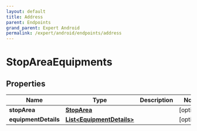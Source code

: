 ```yaml
---
layout: default
title: Address
parent: Endpoints
grand_parent: Expert Android
permalink: /expert/android/endpoints/address
---
```


# StopAreaEquipments

## Properties
Name | Type | Description | Notes
------------ | ------------- | ------------- | -------------
**stopArea** | [**StopArea**](StopArea.md) |  |  [optional]
**equipmentDetails** | [**List&lt;EquipmentDetails&gt;**](EquipmentDetails.md) |  |  [optional]



